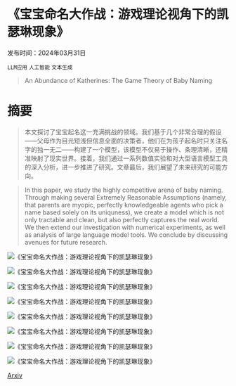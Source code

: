 # 《宝宝命名大作战：游戏理论视角下的凯瑟琳现象》

发布时间：2024年03月31日

`LLM应用` `人工智能` `文本生成`

> An Abundance of Katherines: The Game Theory of Baby Naming

# 摘要

> 本文探讨了宝宝起名这一充满挑战的领域。我们基于几个非常合理的假设——父母作为目光短浅但信息全面的决策者，他们在为孩子起名时只关注名字的独一无二——构建了一个模型，该模型不仅易于操作、条理清晰，还精准映射了现实世界。接着，我们通过一系列数值实验和对大型语言模型工具的深入分析，进一步推进了研究。文章最后，我们展望了未来研究的可能方向。

> In this paper, we study the highly competitive arena of baby naming. Through making several Extremely Reasonable Assumptions (namely, that parents are myopic, perfectly knowledgeable agents who pick a name based solely on its uniquness), we create a model which is not only tractable and clean, but also perfectly captures the real world. We then extend our investigation with numerical experiments, as well as analysis of large language model tools. We conclude by discussing avenues for future research.

![《宝宝命名大作战：游戏理论视角下的凯瑟琳现象》](../../../paper_images/2404.00732/real_data.png)

![《宝宝命名大作战：游戏理论视角下的凯瑟琳现象》](../../../paper_images/2404.00732/powerpref.jpeg)

![《宝宝命名大作战：游戏理论视角下的凯瑟琳现象》](../../../paper_images/2404.00732/mabel_plot.png)

![《宝宝命名大作战：游戏理论视角下的凯瑟琳现象》](../../../paper_images/2404.00732/power_plot.jpeg)

![《宝宝命名大作战：游戏理论视角下的凯瑟琳现象》](../../../paper_images/2404.00732/parent_hist.png)

![《宝宝命名大作战：游戏理论视角下的凯瑟琳现象》](../../../paper_images/2404.00732/name_dist.png)

![《宝宝命名大作战：游戏理论视角下的凯瑟琳现象》](../../../paper_images/2404.00732/dinosaurs_w_drawing.png)

![《宝宝命名大作战：游戏理论视角下的凯瑟琳现象》](../../../paper_images/2404.00732/ask_chatgpt.png)

[Arxiv](https://arxiv.org/abs/2404.00732)